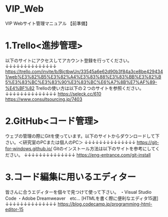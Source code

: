 # VIP_Web

VIP Webサイト管理マニュアル
【前準備】
# 1.Trello<進捗管理>
以下のサイトにアクセスしてアカウント登録を行ってください。
↓↓↓↓↓↓↓↓↓↓↓↓↓↓
https://trello.com/invite/b/BjctbwUn/33545a6e62d90b3f84a3ce8be4294341/web%E3%82%B5%E3%82%A4%E3%83%88%E3%83%BB%E3%82%B5%E3%83%BC%E3%83%90%E3%83%BC%E6%A7%8B%E7%AF%89-%E4%BF%82
Trelloの使い方は以下の２つのサイトを参照ください。
↓↓↓↓↓↓↓↓↓↓↓↓↓↓
https://seleck.cc/610
https://www.consultsourcing.jp/7403
# 2.GitHub<コード管理>
ウェブの管理の際にGitを使っています。以下のサイトからダウンロードして下さい。＜研究室のPCまたは個人のPC＞
↓↓↓↓↓↓↓↓↓↓↓↓↓↓
https://git-for-windows.github.io/
Gitのインストール方法は以下のサイトを参考にしてください。
↓↓↓↓↓↓↓↓↓↓↓↓↓↓
https://eng-entrance.com/git-install
# 3.コード編集に用いるエディター
皆さんに合うエディターを個々で見つけて使って下さい。
・Visual Studio Code
・Adobe Dreamweaver　etc...
[HTMLを書く際に便利なエディタ15選]
↓↓↓↓↓↓↓↓↓↓↓↓↓↓
https://blog.codecamp.jp/programming-html-editor-15